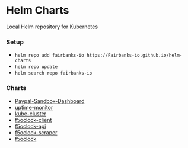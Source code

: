 # Helm Charts

Local Helm repository for Kubernetes

### Setup
- `helm repo add fairbanks-io https://Fairbanks-io.github.io/helm-charts`
- `helm repo update`
- `helm search repo fairbanks-io`

### Charts
- [Paypal-Sandbox-Dashboard](https://github.com/Fairbanks-io/PayPal-Sandbox-Dashboard)
- [uptime-monitor](https://github.com/Fairbanks-io/uptime-monitor)
- [kube-cluster](https://github.com/Fairbanks-io/kube-cluster)
- [f5oclock-client](https://github.com/Fairbanks-io/f5oclock)
- [f5oclock-api](https://github.com/Fairbanks-io/f5oclock)
- [f5oclock-scraper](https://github.com/Fairbanks-io/f5oclock)
- [f5oclock](https://github.com/Fairbanks-io/f5oclock)

